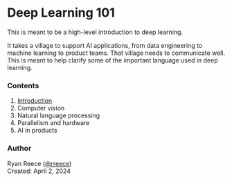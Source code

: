 # Deep Learning 101

This is meant to be a high-level introduction to deep learning.

It takes a village to support AI applications, from data engineering to machine learning to product teams.
That village needs to communicate well.
This is meant to help clarify some of the important language used in deep learning.


### Contents

1. [Introduction](introduction.md)
2. Computer vision
3. Natural language processing
4. Parallelism and hardware
5. AI in products


### Author

Ryan Reece ([@rreece](https://github.com/rreece))          
Created: April 2, 2024
